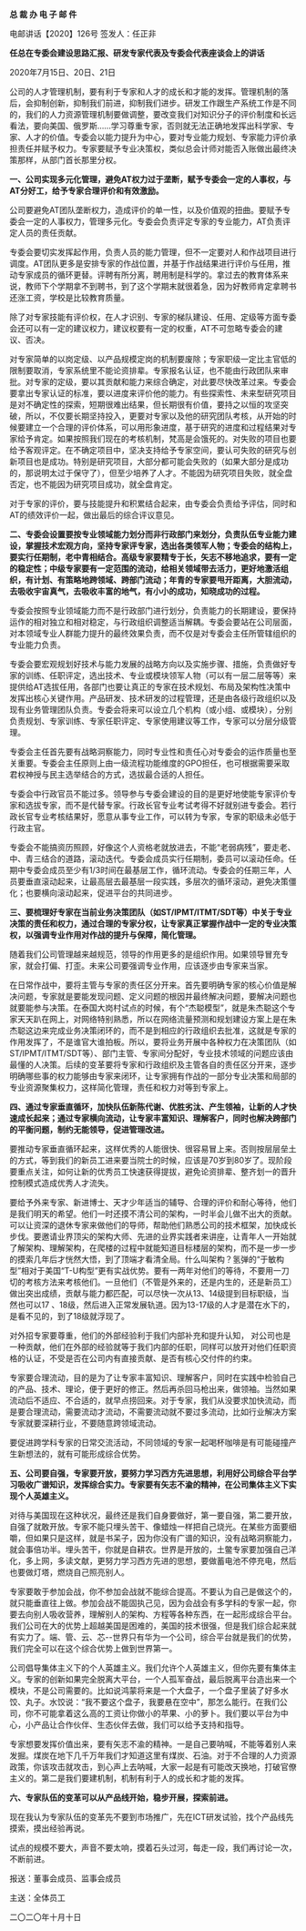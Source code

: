 **总 裁 办 电 子 邮 件**

 

电邮讲话【2020】126号             签发人：任正非 



**任总在专委会建设思路汇报、研发专家代表及专委会代表座谈会上的讲话**

2020年7月15日、20日、21日

公司的人才管理机制，要有利于专家和人才的成长和才能的发挥。管理机制的落后，会抑制创新，抑制我们前进，抑制我们进步。研发工作跟生产系统工作是不同的，我们的人力资源管理机制要做调整，要改变我们对知识分子的评价制度和长远看法，要向美国、俄罗斯……学习尊重专家，否则就无法正确地发挥出科学家、专家、人才的价值。专委会以能力提升为中心，要对专业能力规划、专家能力评价承担责任并赋予权力。专家要赋予专业决策权，类似总会计师对能否入账做出最终决策那样，从部门首长那里分权。

**一、公司实现多元化管理，避免AT权力过于垄断，赋予专委会一定的人事权，与AT分好工，给予专家合理评价和有效激励。**

公司要避免AT团队垄断权力，造成评价的单一性，以及价值观的扭曲。要赋予专委会一定的人事权力，管理多元化。专委会负责评定专家的专业能力，AT负责评定人员的责任贡献。

专委会要切实发挥起作用，负责人员的能力管理，但不一定要对人和作战项目进行调度。AT团队更多是安排专家的作战位置，并基于作战结果进行评价与任用，推动专家成员的循环更替。评聘有所分离，聘用制是科学的。拿过去的教育体系来说，教师下个学期拿不到聘书，到了这个学期末就很着急，因为好教师肯定拿聘书还涨工资，学校是比较教育质量。

除了对专家技能有评价权，在人才识别、专家的梯队建设、任用、定级等方面专委会还可以有一定的建议权力，建议权要有一定的权重，AT不可忽略专委会的建议、否决。

对专家简单的以岗定级、以产品规模定岗的机制要废除；专家职级一定比主官低的限制要取消，专家系统里不能论资排辈。专家报名认证，也不能由行政团队来审批。对专家的定级，要以其贡献和能力来综合确定，对此要尽快改革过来。专委会要拿出专家认证的标准，要以进度来评价他的能力。有些探索性、未来型研究项目是对不确定性的探索，短期很难出结果，但长期很有价值，要持之以恒的攻坚突破，所以，不仅要长期坚持投入，更要对专家以及他的研究团队考核，从开始的时候要建立一个合理的评价体系，可以用形象进度，基于研究的进度和过程结果对专家给予肯定。如果按照我们现在的考核机制，梵高是会饿死的。对失败的项目也要给予客观评定。在不确定项目中，坚决支持给予专家空间，要认可失败的研究与创新项目也是成功。特别是研究项目，大部分都可能会失败的（如果大部分是成功的，那说明太过于保守了），但至少培养了人才。不能因为研究项目失败，就全盘否定，也不能因为研究项目成功，就全盘肯定。

对于专家的评价，要与技能提升和积累结合起来，由专委会负责给予评估，同时和AT的绩效评价一起，做出最后的综合评议意见。

**二、专委会设置要按专业领域能力划分而非行政部门来划分，负责队伍专业能力建设，掌握技术宏观方向，坚持专家评专家，选出各类领军人物；专委会的结构上，要实行任期制，老中青相结合。高级专家要精专于长，矢志不移地追求，要有一定的稳定性；中级专家要有一定范围的流动，给相关领域带去活力，更好地激活组织，有计划、有策略地跨领域、跨部门流动；年青的专家要甩开距离，大胆流动，去吸收宇宙真气，去吸收丰富的地气，有小小的成功，知晓成功的过程。**

专委会按照专业领域能力而不是行政部门进行划分，负责能力的长期建设，要保持运作的相对独立和相对稳定，与行政组织调整适当解耦。专委会要站在公司层面，对本领域专业人群能力提升的最终效果负责，而不仅是对专委会主任所管辖组织的专业能力负责。

专委会要宏观规划好技术与能力发展的战略方向以及实施步骤、措施，负责做好专家的训练、任职评定，选出技术、专业或模块领军人物（可以有一层二层等等）来提供给AT选拔任用，各部门也要让真正的专家在技术规划、布局及架构性决策中发挥出核心关键作用。产品研发、技术研发的过程管理，还是由各级行政组织以及现有业务管理团队负责。专委会将来可以设立几个机构（或小组、或模块），分别负责规划、专家训练、专家任职评定、专家使用建议等工作，专家可以分层分级管理。

专委会主任首先要有战略洞察能力，同时专业性和责任心对专委会的运作质量也至关重要。专委会主任原则上由一级流程功能维度的GPO担任，也可根据需要采取君权神授与民主选举结合的方式，选拔最合适的人担任。

专委会中行政官员不能过多。领导参与专委会建设的目的是更好地使能专家评价专家和选拔专家，而不是代替专家。行政长官专业考试考得不好就别进专委会。若行政长官专业考核结果好，愿意从事专业工作，可以转为专家，专家的职级未必低于行政主官。

专委会不能搞资历照顾，好像这个人资格老就放进去，不能“老弱病残”，要走老、中、青三结合的道路，滚动迭代。专委会成员实行任期制，委员可以滚动任命。任期中专委会成员至少有1/3时间在最基层工作，循环流动。专委会的任期三年，人员要垂直滚动起来，让最高层去最基层一段实践，多层次的循环滚动，避免决策僵化；也要横向滚动起来，促进平台的共同进步。

**三、要梳理好专家在当前业务决策团队（如ST/IPMT/ITMT/SDT等）中关于专业决策的责任和权力，通过合理的专家分权，让专家真正掌握作战中一定的专业决策权，以强调专业作用对作战的提升与保障，简化管理。**

随着我们公司管理越来越规范，领导的作用更多的是组织作用。如果领导冒充专家，就会打偏、打歪。未来公司要强调专业作用，应该逐步由专家来当家。

在日常作战中，要将主管与专家的责任区分开来。首先要明确专家的核心价值是解决问题，专家就是要能发现问题、定义问题的根因并最终解决问题，要解决问题也就要能参与决策。在泰国大岗村试点的时候，有个“杰聪模型”，就是朱杰聪这个专家天天趴在网上，对网络特别熟悉，所以在网络流量预测和规划建设方案上是在朱杰聪这边来完成业务决策闭环的，而不是到相应的行政组织去批准，这就是专家的作用发挥了，不是谁官大谁拍板。所以，要将业务开展中各种权力在决策团队（如ST/IPMT/ITMT/SDT等）、部门主管、专家间分配好，专业技术领域的问题应该由最懂的人决策。后续的变革要将专家和行政组织及主管各自的责任区分开来，逐步明确哪些事的权力能够由专家来闭环，让专家拥有作战的一部分专业决策和局部的专业资源聚集权力，这样简化管理，责任和权力对等到专家上。

**四、通过专家垂直循环，加快队伍新陈代谢、优胜劣汰、产生领袖，让新的人才快速成长起来；通过专家横向流动，让专家丰富知识、理解客户，同时也解决跨部门的平衡问题，制约无能领导，促进管理改进。**

要推动专家垂直循环起来，这样优秀的人能很快、很容易冒上来。否则按层层垒土的方式，等到我们的新员工进来要当院士的时候，应该是70岁到80岁了。现阶段要重点关注，如何让新的优秀员工快速获得提拔，避免论资排辈、整齐划一的晋升控制模式造成优秀人才流失。

要给予外来专家、新进博士、天才少年适当的辅导、合理的评价和耐心等待，他们是我们明天的希望。他们一时还摸不清公司的架构，一时半会儿做不出大的贡献。可以让资深的退休专家来做他们的导师，帮助他们熟悉公司的技术框架，加快成长步伐。要邀请业界顶尖的架构大师、先进的业界实践者来讲座，让青年人一开始就了解架构、理解架构，在爬楼的过程中就能知道目标楼层的架构，而不是一步一步的摸索几年后才恍然大悟，到了顶端才看清全局。什么叫架构？氢弹的“于敏构型”相对于美国“T-U构型”更有实战优势。要有一两年对他们的等待，不要用一刀切的考核方法来考核他们。一旦他们（不管是外来的，还是内生的，还是新员工）做出突出成绩，贡献与能力都匹配，可以尽快一次从13、14级提到目标职级，当然也可以17 、18级，然后进入正常发展轨道。因为13-17级的人才是潜在水下的，是看不见的，到了18级就浮现了。

对外招专家要尊重，他们的外部经验利于我们内部补充和提升认知， 对公司也是一种贡献，他们在外部的经验就等于我们内部的任职，同样可以放开对他们任职资格的认证，不受是否在公司内有直接贡献、是否有核心交付件的约束。

专家要合理流动，目的是为了让专家丰富知识、理解客户，同时在实践中检验自己的产品、技术、理论，便于更好的修正。然后再杀回马枪出来，做领袖。当然如果流动后不适应、不合适的，就早点捞回来。对于专家，我们从没要求加快流动，而是要合理流动，需要流动才流动，不需要流动就不要过多流动，比如行业解决方案专家就要深耕行业，不要随意跨领域流动。

要促进跨学科专家的日常交流活动，不同领域的专家一起喝杯咖啡是有可能碰撞产生新想法的，就有可能形成综合优势。

**五、公司要自强，专家要开放，要努力学习西方先进思想，利用好公司综合平台学习吸收广谱知识，发挥综合实力。专家要有矢志不渝的精神，在公司集体主义下实现个人英雄主义。**

对待与美国现在这种状况，最终还是我们自身要做好，第一要自强，第二要开放，自强了就敢开放。专家不能只埋头苦干、像蜡烛一样把自己烧光。在某些方面要细嚼，但如果只是这样，就是书呆子，因为你没有广谱的知识，没有战略洞察能力，就会事倍功半。埋头苦干，你就是自耕农。世界是开放的，土鳖专家要加强自己洋化，多上网，多读文献，更努力学习西方先进的思想，要做蓄电池不停充电，然后也要做灯塔，燃烧自己照亮别人。

专家要敢于参加会战，你不参加会战就不能综合提高。不要认为自己是做这个的，就只能垂直往上做。参加会战不能固执己见，因为会战会有多学科的专家一起，你要去向别人吸收营养，理解别人的架构、方程等各种东西，在一起形成综合平台。我们公司在大的优势上超越美国是困难的，美国的技术很强，但是我们综合起来就有实力了。端、管、云、芯--世界只有华为一个公司，综合平台就是我们的优势，我们完全可以在这个综合优势上做到世界第一。

公司倡导集体主义下的个人英雄主义。我们允许个人英雄主义，但你先要有集体主义。专家的创新如果完全脱离大平台，一个人孤军奋战，最后脱离平台造出来一个模块，不是公司需要的。比如说鸿蒙将来是一个大盘子，一个盘子里装了好多水饺、丸子。水饺说：“我不要这个盘子，我要悬在空中”，那怎么能行。在我们公司，你不可能拿着这么高的工资让你做小的苹果、小的萝卜。我们要以平台为中心，小产品让合作伙伴、生态伙伴去做，我们可以给予支持和指导。

专家想要发挥价值出来，要有矢志不渝的精神。一是自己要呐喊，不能等着别人来发掘。煤炭在地下几千万年我们才知道这里有煤炭、石油。对于不合理的人力资源政策，你该攻击就攻击，到心声上去呐喊，大家一起是有可能改天换地，打破官僚主义的。第二是我们要建机制，机制有利于人的成长和才能的发挥。

**六、专家队伍的变革可以从产品线开始，稳步开展，探索前进。**

现在我认为专家队伍的变革先不要到市场推广，先在ICT研发试验，找个产品线先摸索，摸出经验再说。

试点的规模不要大，声音不要太响，摸着石头过河，每走一段，我们再讨论一次，不断前进。

 

报送：董事会成员、监事会成员

主送：全体员工

二〇二〇年十月十日